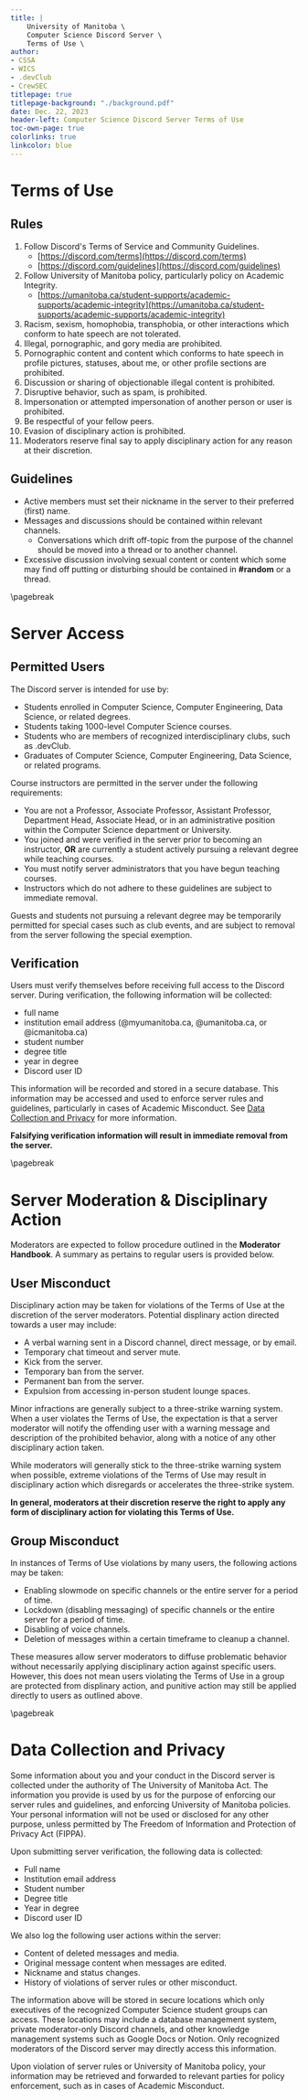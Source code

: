 ```yaml
---
title: |
    University of Manitoba \
    Computer Science Discord Server \
    Terms of Use \
author: 
- CSSA
- WICS
- .devClub
- CrewSEC
titlepage: true
titlepage-background: "./background.pdf"
date: Dec. 22, 2023
header-left: Computer Science Discord Server Terms of Use
toc-own-page: true
colorlinks: true
linkcolor: blue
---
```


# Terms of Use

## Rules

1. Follow Discord's Terms of Service and Community Guidelines.
    - [https://discord.com/terms](https://discord.com/terms)
    - [https://discord.com/guidelines](https://discord.com/guidelines)
2. Follow University of Manitoba policy, particularly policy on Academic Integrity.
    - [https://umanitoba.ca/student-supports/academic-supports/academic-integrity](https://umanitoba.ca/student-supports/academic-supports/academic-integrity)
3. Racism, sexism, homophobia, transphobia, or other interactions which conform to hate speech are not tolerated.
4. Illegal, pornographic, and gory media are prohibited.
5. Pornographic content and content which conforms to hate speech in profile pictures, statuses, about me, or other profile sections are prohibited.
6. Discussion or sharing of objectionable illegal content is prohibited.
7. Disruptive behavior, such as spam, is prohibited.
8. Impersonation or attempted impersonation of another person or user is prohibited.
9. Be respectful of your fellow peers.
10. Evasion of disciplinary action is prohibited.
11. Moderators reserve final say to apply disciplinary action for any reason at their discretion.

## Guidelines

- Active members must set their nickname in the server to their preferred (first) name.
- Messages and discussions should be contained within relevant channels.
    - Conversations which drift off-topic from the purpose of the channel should be moved into a thread or to another channel.
- Excessive discussion involving sexual content or content which some may find off putting or disturbing should be contained in **#random** or a thread.

\pagebreak

# Server Access

## Permitted Users

The Discord server is intended for use by:

- Students enrolled in Computer Science, Computer Engineering, Data Science, or related degrees.
- Students taking 1000-level Computer Science courses.
- Students who are members of recognized interdisciplinary clubs, such as .devClub.
- Graduates of Computer Science, Computer Engineering, Data Science, or related programs.

Course instructors are permitted in the server under the following requirements:

- You are not a Professor, Associate Professor, Assistant Professor, Department Head, Associate Head, or in an administrative position within the Computer Science department or University.
- You joined and were verified in the server prior to becoming an instructor, **OR** are currently a student actively pursuing a relevant degree while teaching courses.
- You must notify server administrators that you have begun teaching courses.
- Instructors which do not adhere to these guidelines are subject to immediate removal.

Guests and students not pursuing a relevant degree may be temporarily permitted for special cases such as club events, and are subject to removal from the server following the special exemption.

## Verification

Users must verify themselves before receiving full access to the Discord server. During verification, the following information will be collected:

- full name
- institution email address (@myumanitoba.ca, @umanitoba.ca, or @icmanitoba.ca)
- student number
- degree title
- year in degree
- Discord user ID

This information will be recorded and stored in a secure database. This information may be accessed and used to enforce server rules and guidelines, particularly in cases of Academic Misconduct. See [Data Collection and Privacy](#data-collection-and-privacy) for more information.

**Falsifying verification information will result in immediate removal from the server.**

\pagebreak

# Server Moderation & Disciplinary Action

Moderators are expected to follow procedure outlined in the **Moderator Handbook**. A summary as pertains to regular users is provided below.

## User Misconduct

Disciplinary action may be taken for violations of the Terms of Use at the discretion of the server moderators. Potential displinary action directed towards a user may include:

- A verbal warning sent in a Discord channel, direct message, or by email.
- Temporary chat timeout and server mute.
- Kick from the server.
- Temporary ban from the server.
- Permanent ban from the server.
- Expulsion from accessing in-person student lounge spaces.

Minor infractions are generally subject to a three-strike warning system. When a user violates the Terms of Use, the expectation is that a server moderator will notify the offending user with a warning message and description of the prohibited behavior, along with a notice of any other disciplinary action taken.

While moderators will generally stick to the three-strike warning system when possible, extreme violations of the Terms of Use may result in disciplinary action which disregards or accelerates the three-strike system.

**In general, moderators at their discretion reserve the right to apply any form of disciplinary action for violating this Terms of Use.**

## Group Misconduct

In instances of Terms of Use violations by many users, the following actions may be taken:

- Enabling slowmode on specific channels or the entire server for a period of time.
- Lockdown (disabling messaging) of specific channels or the entire server for a period of time.
- Disabling of voice channels.
- Deletion of messages within a certain timeframe to cleanup a channel.

These measures allow server moderators to diffuse problematic behavior without necessarily applying disciplinary action against specific users. However, this does not mean users violating the Terms of Use in a group are protected from displinary action, and punitive action may still be applied directly to users as outlined above.

\pagebreak

# Data Collection and Privacy

Some information about you and your conduct in the Discord server is collected under the authority of The University of Manitoba Act. The information you provide is used by us for the purpose of enforcing our server rules and guidelines, and enforcing University of Manitoba policies. Your personal information will not be used or disclosed for any other purpose, unless permitted by The Freedom of Information and Protection of Privacy Act (FIPPA).

Upon submitting server verification, the following data is collected:

- Full name
- Institution email address
- Student number
- Degree title
- Year in degree
- Discord user ID

We also log the following user actions within the server:

- Content of deleted messages and media.
- Original message content when messages are edited.
- Nickname and status changes.
- History of violations of server rules or other misconduct.

The information above will be stored in secure locations which only executives of the recognized Computer Science student groups can access. These locations may include a database management system, private moderator-only Discord channels, and other knowledge management systems such as Google Docs or Notion. Only recognized moderators of the Discord server may directly access this information.

Upon violation of server rules or University of Manitoba policy, your information may be retrieved and forwarded to relevant parties for policy enforcement, such as in cases of Academic Misconduct.

